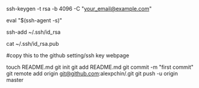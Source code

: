 ssh-keygen -t rsa -b 4096 -C "your_email@example.com"

eval "$(ssh-agent -s)"

ssh-add ~/.ssh/id_rsa

cat ~/.ssh/id_rsa.pub

#copy this to the github setting/ssh key webpage




touch README.md
git init
git add README.md
git commit -m "first commit"
git remote add origin git@github.com:alexpchin/<reponame>.git
git push -u origin master

